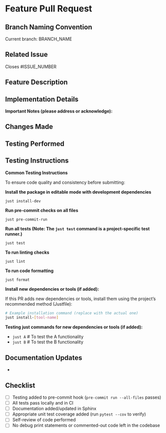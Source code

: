 # Feature Pull Request

## Branch Naming Convention
<!-- Use branch names like: feature/description or feature/123-description (e.g., feature/user-authentication or feature/123-user-auth) -->
Current branch: BRANCH_NAME

## Related Issue
<!-- IMPORTANT: Please verify this issue number is correct and exists to automatically close the issue when this PR is merged -->
Closes #ISSUE_NUMBER

## Feature Description
<!-- Provide a clear and concise description of the feature being implemented -->

## Implementation Details
<!-- Provide a technical overview of how the feature was implemented -->
<!-- Include architectural decisions and design patterns used -->
<!-- Example:
- Used Strategy pattern for multiple auth providers
- Middleware for authentication checks
-->

**Important Notes (please address or acknowledge):**
<!--
- Mention any CI/CD failing checks unrelated to this PR
- List any TODO items that are still pending and not closed by this PR
-->

## Changes Made
<!-- List key changes made for this feature -->
<!-- Example:
- Added AuthService class to handle authentication
- Created user table migrations
-->

## Testing Performed
<!-- Describe the testing you've done both automated and manual to validate the feature -->
<!-- Example:
- Manually tested pre-commit passing on all files
- Verified newly added workflows pass in CI/CD
- Tested any new tool/command added
-->

## Testing Instructions
<!-- Follow these steps to run and test before submitting -->

**Common Testing Instructions**

To ensure code quality and consistency before submitting:

**Install the package in editable mode with development dependencies**

```just install-dev```

**Run pre-commit checks on all files**

```just pre-commit-run```

**Run all tests (Note: The `just test` command is a project-specific test runner.)**

```just test```

**To run linting checks**

```just lint```

 **To run code formatting**

```just format```

**Install new dependencies or tools (if added):**

If this PR adds new dependencies or tools, install them using the project’s recommended method (Justfile):

```bash
# Example installation command (replace with the actual one)
just install-[tool-name]
```
**Testing just commands for new dependencies or tools (if added):**
- ```just A``` # To test the A functionality
- ```just B``` # To test the B functionality

## Documentation Updates
<!-- List any documentation changes made or needed -->
<!-- Example:
- Added new docs/auth.md
- Updated README.md
- Added docstrings to new classes/methods
-->
-

## Checklist
<!-- Please verify each item by checking the box -->
- [ ] Testing added to pre-commit hook (`pre-commit run --all-files` passes)
- [ ] All tests pass locally and in CI
- [ ] Documentation added/updated in Sphinx
- [ ] Appropriate unit test coverage added (run `pytest --cov` to verify)
- [ ] Self-review of code performed
- [ ] No debug print statements or commented-out code left in the codebase
